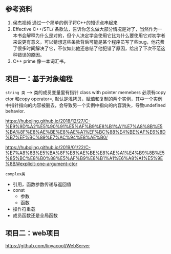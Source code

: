 
## 参考资料
1. 侯杰视频
   通过一个简单的例子将C++的知识点串起来
2. Effective C++/STL/ 
   条款法，告诉你怎么做大部分情况是对了，当然作为一本书会解释为什么是对的，但个人决定学会使用它比为什么要使用它对初学者来说更有意义，可以猜想这些条款背后可能是某个程序员写了些bug，他花费了很多时间解决了它，不仅如此他还总结了他犯错了原因，给出了下次不范这种错误的原因。
3. C++ prime
   像一本词汇书，

## 项目一：基于对象编程
`string 类` --> 类的成员变量里有指针
class with pointer memebers 必须有copy ctor 和copy operator=, 默认是浅拷贝，赋值和复制的两个实例，其中一个实例中指针指向的内容被删去，会导致另一个实例中指向的内容消失，导致undefined behavior.

https://hubojing.github.io/2018/12/27/C-%E9%9D%A2%E5%90%91%E5%AF%B9%E8%B1%A1%E7%A8%8B%E5%BA%8F%E8%AE%BE%E8%AE%A1%EF%BC%88%E4%BE%AF%E6%8D%B7%EF%BC%89%E7%AC%94%E8%AE%B0/

https://hubojing.github.io/2019/01/22/C-%E7%A8%8B%E5%BA%8F%E8%AE%BE%E8%AE%A1%E4%B9%8B%E5%85%BC%E8%B0%88%E5%AF%B9%E8%B1%A1%E6%A8%A1%E5%9E%8B/#explicit-one-argument-ctor


`complex类`
* 引用，函数参数传递与返回值
* const
  - 参数
  - 函数
* 操作符重载
* 成员函数还是全局函数

## 项目二：web项目
https://github.com/linyacool/WebServer